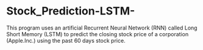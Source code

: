 # Stock_Prediction-LSTM-
This program uses an artificial Recurrent Neural Network (RNN) called Long Short Memory (LSTM) to predict the closing stock price of a corporation (Apple.Inc.) using the past 60 days stock price. 
